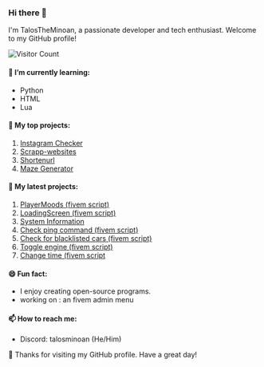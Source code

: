 ### Hi there 👋

I'm TalosTheMinoan, a passionate developer and tech enthusiast. Welcome to my GitHub profile!

![Visitor Count](https://profile-counter.glitch.me/TalosTheMinoan/count.svg)

#### 🌱 I’m currently learning:
- Python
- HTML
- Lua

#### 💼 My top projects:
1. [Instagram Checker](https://github.com/TalosTheMinoan/instagramchecker)
2. [Scrapp-websites](https://github.com/TalosTheMinoan/Scrapp-websites)
3. [Shortenurl](https://github.com/TalosTheMinoan/Shortenurl)
4. [Maze Generator](https://github.com/TalosTheMinoan/Random-maze-generator)

   
#### 💼 My latest projects:
1. [PlayerMoods (fivem script)](https://github.com/TalosTheMinoan/Playermood)
2. [LoadingScreen (fivem script)](https://github.com/TalosTheMinoan/LoadingScreen)
3. [System Information](https://github.com/TalosTheMinoan/System-Information)
4. [Check ping command (fivem script)](https://github.com/TalosTheMinoan/Check-ping)
5. [Check for blacklisted cars (fivem script)](https://github.com/TalosTheMinoan/Blacklist-Vehicles)
6. [Toggle engine (fivem script)](https://github.com/TalosTheMinoan/Toggle-engine)
7. [Change time (fivem script](https://github.com/TalosTheMinoan/Change-time)

#### 😄 Fun fact:
- I enjoy creating open-source programs.
- working on : an fivem admin menu

#### 📫 How to reach me:
- Discord: talosminoan (He/Him)

🎉 Thanks for visiting my GitHub profile. Have a great day!

